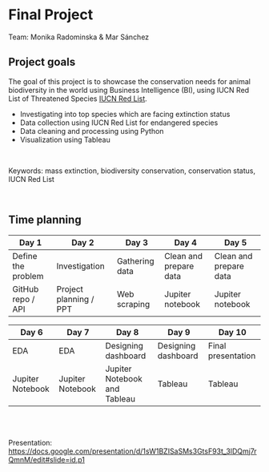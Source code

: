 # Final Project

Team: Monika Radominska & Mar Sánchez

## Project goals

The goal of this project is to showcase the conservation needs for animal biodiversity in the world using Business Intelligence (BI), using IUCN Red List of Threatened Species [IUCN Red List](https://www.iucnredlist.org/). 

- Investigating into top species which are facing extinction status
- Data collection using IUCN Red List for endangered species 
- Data cleaning and processing using Python
- Visualization using Tableau 

<br />

Keywords: mass extinction, biodiversity conservation, conservation status, IUCN Red List

<br />

## Time planning

| Day 1              | Day 2                 | Day 3               | Day 4                      | Day 5  
| ------------------ | --------------------- | ------------------- | -------------------------- | ---------------
| Define the problem | Investigation         | Gathering data      | Clean and prepare data     | Clean and prepare data
| GitHub repo / API  | Project planning / PPT| Web scraping        | Jupiter notebook           | Jupiter notebook

| Day 6             | Day 7              | Day 8                          | Day 9               | Day 10  
| ----------------- | ------------------ | ------------------------------ | ------------------  | ---------------
| EDA               | EDA                |  Designing dashboard           | Designing dashboard | Final presentation
| Jupiter Notebook  | Jupiter Notebook   | Jupiter Notebook and Tableau   | Tableau             | Tableau


<br />
<br />

Presentation: https://docs.google.com/presentation/d/1sW1BZISaSMs3GtsF93t_3lDQmj7rQmnM/edit#slide=id.p1






